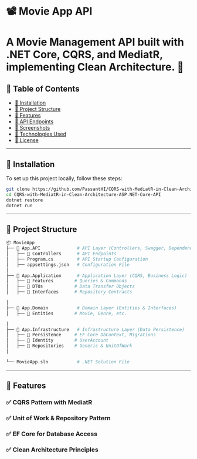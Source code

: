 # 📽 Movie App API
# A Movie Management API built with .NET Core, CQRS, and MediatR, implementing Clean Architecture. 🚀

## 📖 Table of Contents  
- [🔧 Installation](#-installation)  
- [📂 Project Structure](#-project-structure)  
- [🚀 Features](#-features)  
- [📜 API Endpoints](#-api-endpoints)  
- [📸 Screenshots](#-screenshots)  
- [📌 Technologies Used](#-technologies-used)  
- [📄 License](#-license)  

---

## 🔧 Installation  
To set up this project locally, follow these steps:  

```bash
git clone https://github.com/PassantHI/CQRS-with-MediatR-in-Clean-Architecture-ASP.NET-Core-API.git
cd CQRS-with-MediatR-in-Clean-Architecture-ASP.NET-Core-API
dotnet restore
dotnet run
```

---

## 📁 Project Structure

```bash
📦 MovieApp
├── 📁 App.API              # API Layer (Controllers, Swagger, Dependency Injection)
│   ├── 📁 Controllers      # API Endpoints
│   ├── Program.cs         # API Startup Configuration
│   ├── appsettings.json   # Configuration File
│
├── 📁 App.Application      # Application Layer (CQRS, Business Logic)
│   ├── 📁 Features        # Queries & Commands
│   ├── 📁 DTOs            # Data Transfer Objects
│   ├── 📁 Interfaces      # Repository Contracts

│
├── 📁 App.Domain           # Domain Layer (Entities & Interfaces)
│   ├── 📁 Entities        # Movie, Genre, etc.

│
├── 📁 App.Infrastructure   # Infrastructure Layer (Data Persistence)
│   ├── 📁 Persistence     # EF Core DbContext, Migrations
│   ├── 📁 Identity        # UserAccount
│   ├── 📁 Repositories    # Generic & UnitOfWork
│

└── MovieApp.sln           # .NET Solution File
```

---



## 🚀 Features

### ✅ CQRS Pattern with MediatR
### ✅ Unit of Work & Repository Pattern
### ✅ EF Core for Database Access
### ✅ Clean Architecture Principles






